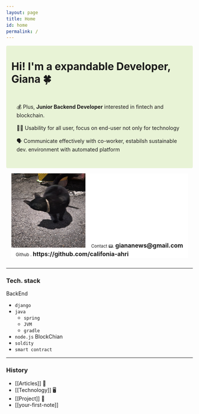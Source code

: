```yaml
---
layout: page
title: Home
id: home
permalink: /
---
```

<div id="main-sector" style="background: #E8F3D6; border-radius:4px;">
<div  width="1500em" height="500em" style="padding: 0em 1em;">
<h1>Hi! I'm a expandable Developer, Giana 🍀</h1>

<p style="padding: 2em 1em; border-radius: 4px;">
  💰 Plus, <span style="font-weight: bold">Junior Backend Developer</span> interested in fintech and blockchain.
  <br><br>
  👩‍🦯 Usability for all user, focus on end-user not only for technology
  <br><br>
  🗣 Communicate effectively with co-worker, estabilsh sustainable dev. environment with automated platform 
</p>
</div>
</div>
<div style="border-radius:4px; padding:1em 1em; background:white; background-clip: content-box;">
<img src="../assets/image.jpg" height="200em" width="200em">
<span style="font-size: smaller; padding: 0em 1em;">Contact 📟. <strong style="font-size: medium;">giananews@gmail.com</strong></span>
<br>
<span style="font-size: smaller; padding: 0em 1em;">Github . <strong style="font-size: medium;">https://github.com/califonia-ahri</strong></span>

</div>

<hr>

### Tech. stack
BackEnd
- ```django```
- ```java```
  - ```spring```
  - ```JVM```
  - ```gradle```
- ```node.js```
BlockChian
- ```soldity```
- ```smart contract```

<hr>

### History
- [[Articles]] 📰
- [[Technology]] 🖥️
- [[Project]] 🤼
- [[your-first-note]]

<style>
  .wrapper {
    max-width: 46em;
  }
  #main-sector{
    display:flex;
    justify-content: space-between;
  }
</style>
